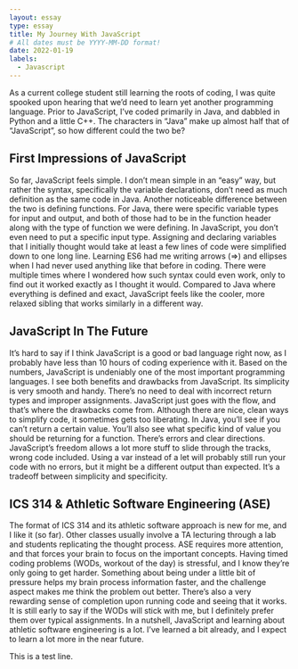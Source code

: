 ```yaml
---
layout: essay
type: essay
title: My Journey With JavaScript
# All dates must be YYYY-MM-DD format!
date: 2022-01-19
labels:
  - Javascript
---
```


As a current college student still learning the roots of coding, I was quite spooked upon hearing that we’d need to learn yet another programming language. Prior to JavaScript, I’ve coded primarily in Java, and dabbled in Python and a little C++. The characters in “Java” make up almost half that of “JavaScript”, so how different could the two be?

## First Impressions of JavaScript

So far, JavaScript feels simple. I don’t mean simple in an “easy” way, but rather the syntax, specifically the variable declarations, don’t need as much definition as the same code in Java. Another noticeable difference between the two is defining functions. For Java, there were specific variable types for input and output, and both of those had to be in the function header along with the type of function we were defining. In JavaScript, you don’t even need to put a specific input type. Assigning and declaring variables that I initially thought would take at least a few lines of code were simplified down to one long line. Learning ES6 had me writing arrows (=>) and ellipses when I had never used anything like that before in coding. There were multiple times where I wondered how such syntax could even work, only to find out it worked exactly as I thought it would. Compared to Java where everything is defined and exact, JavaScript feels like the cooler, more relaxed sibling that works similarly in a different way.

## JavaScript In The Future

It’s hard to say if I think JavaScript is a good or bad language right now, as I probably have less than 10 hours of coding experience with it. Based on the numbers, JavaScript is undeniably one of the most important programming languages. I see both benefits and drawbacks from JavaScript. Its simplicity is very smooth and handy. There’s no need to deal with incorrect return types and improper assignments. JavaScript just goes with the flow, and that’s where the drawbacks come from. Although there are nice, clean ways to simplify code, it sometimes gets too liberating. In Java, you’ll see if you can’t return a certain value. You’ll also see what specific kind of value you should be returning for a function. There’s errors and clear directions. JavaScript’s freedom allows a lot more stuff to slide through the tracks, wrong code included. Using a var instead of a let will probably still run your code with no errors, but it might be a different output than expected. It’s a tradeoff between simplicity and specificity. 

## ICS 314 & Athletic Software Engineering (ASE)

The format of ICS 314 and its athletic software approach is new for me, and I like it (so far). Other classes usually involve a TA lecturing through a lab and students replicating the thought process. ASE requires more attention, and that forces your brain to focus on the important concepts. Having timed coding problems (WODs, workout of the day) is stressful, and I know they’re only going to get harder. Something about being under a little bit of pressure helps my brain process information faster, and the challenge aspect makes me think the problem out better. There’s also a very rewarding sense of completion upon running code and seeing that it works. It is still early to say if the WODs will stick with me, but I definitely prefer them over typical assignments. In a nutshell, JavaScript and learning about athletic software engineering is a lot. I’ve learned a bit already, and I expect to learn a lot more in the near future. 

This is a test line.